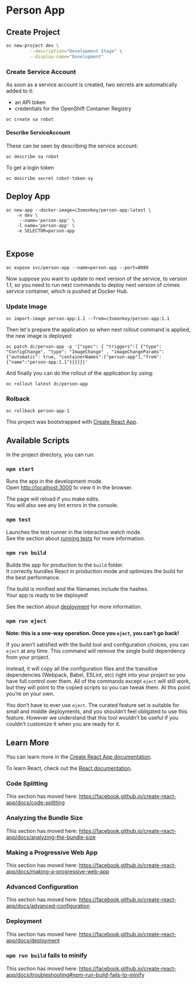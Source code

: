 # Person App


## Create Project
```bash
oc new-project dev \
         --description="Development Stage" \
         --display-name="Development"
```

### Create Service Account
As soon as a service account is created, two secrets are automatically added to it:
- an API token
- credentials for the OpenShift Container Registry
  
```bash
oc create sa robot
```
#### Describe ServiceAccount
These can be seen by describing the service account:
```
oc describe sa robot
```
To get a login token

```
oc describe secret robot-token-xy
```






## Deploy App
```
oc new-app --docker-image=c3smonkey/person-app:latest \
    -n dev \
     --name='person-app' \
    -l name='person-app' \
    -e SELECTOR=person-app
    
```
## Expose
```
oc expose svc/person-app --name=person-app --port=8080
```

Now suppose you want to update to next version of the service, to version 1.1, 
so you need to run next commands to deploy next version of crimes service container, which is pushed at Docker Hub.

### Update Image
```
oc import-image person-app:1.1 --from=c3smonkey/person-app:1.1
```



Then let's prepare the application so when next rollout command is applied, the new image is deployed:
```
oc patch dc/person-app -p '{"spec": { "triggers":[ {"type": "ConfigChange", "type": "ImageChange" , "imageChangeParams": {"automatic": true, "containerNames":["person-app"],"from": {"name":"person-app:1.1"}}}]}}'
```
And finally you can do the rollout of the application by using:
```
oc rollout latest dc/person-app 
```

### Rolback
```
oc rollback person-app-1
```



This project was bootstrapped with [Create React App](https://github.com/facebook/create-react-app).

## Available Scripts

In the project directory, you can run:

### `npm start`

Runs the app in the development mode.<br>
Open [http://localhost:3000](http://localhost:3000) to view it in the browser.

The page will reload if you make edits.<br>
You will also see any lint errors in the console.

### `npm test`

Launches the test runner in the interactive watch mode.<br>
See the section about [running tests](https://facebook.github.io/create-react-app/docs/running-tests) for more information.

### `npm run build`

Builds the app for production to the `build` folder.<br>
It correctly bundles React in production mode and optimizes the build for the best performance.

The build is minified and the filenames include the hashes.<br>
Your app is ready to be deployed!

See the section about [deployment](https://facebook.github.io/create-react-app/docs/deployment) for more information.

### `npm run eject`

**Note: this is a one-way operation. Once you `eject`, you can’t go back!**

If you aren’t satisfied with the build tool and configuration choices, you can `eject` at any time. This command will remove the single build dependency from your project.

Instead, it will copy all the configuration files and the transitive dependencies (Webpack, Babel, ESLint, etc) right into your project so you have full control over them. All of the commands except `eject` will still work, but they will point to the copied scripts so you can tweak them. At this point you’re on your own.

You don’t have to ever use `eject`. The curated feature set is suitable for small and middle deployments, and you shouldn’t feel obligated to use this feature. However we understand that this tool wouldn’t be useful if you couldn’t customize it when you are ready for it.

## Learn More

You can learn more in the [Create React App documentation](https://facebook.github.io/create-react-app/docs/getting-started).

To learn React, check out the [React documentation](https://reactjs.org/).

### Code Splitting

This section has moved here: https://facebook.github.io/create-react-app/docs/code-splitting

### Analyzing the Bundle Size

This section has moved here: https://facebook.github.io/create-react-app/docs/analyzing-the-bundle-size

### Making a Progressive Web App

This section has moved here: https://facebook.github.io/create-react-app/docs/making-a-progressive-web-app

### Advanced Configuration

This section has moved here: https://facebook.github.io/create-react-app/docs/advanced-configuration

### Deployment

This section has moved here: https://facebook.github.io/create-react-app/docs/deployment

### `npm run build` fails to minify

This section has moved here: https://facebook.github.io/create-react-app/docs/troubleshooting#npm-run-build-fails-to-minify
